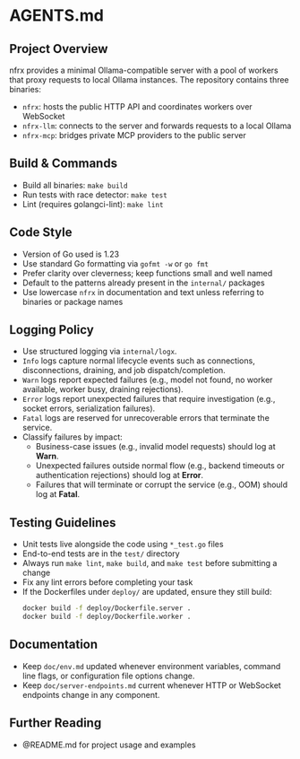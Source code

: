 # AGENTS.md

## Project Overview
nfrx provides a minimal Ollama-compatible server with a pool of workers that proxy
requests to local Ollama instances. The repository contains three binaries:
- `nfrx`: hosts the public HTTP API and coordinates workers over WebSocket
- `nfrx-llm`: connects to the server and forwards requests to a local Ollama
- `nfrx-mcp`: bridges private MCP providers to the public server

## Build & Commands
- Build all binaries: `make build`
- Run tests with race detector: `make test`
- Lint (requires golangci-lint): `make lint`

## Code Style
- Version of Go used is 1.23
- Use standard Go formatting via `gofmt -w` or `go fmt`
- Prefer clarity over cleverness; keep functions small and well named
- Default to the patterns already present in the `internal/` packages
- Use lowercase `nfrx` in documentation and text unless referring to binaries or package names

## Logging Policy
- Use structured logging via `internal/logx`.
- `Info` logs capture normal lifecycle events such as connections, disconnections, draining, and job dispatch/completion.
- `Warn` logs report expected failures (e.g., model not found, no worker available, worker busy, draining rejections).
- `Error` logs report unexpected failures that require investigation (e.g., socket errors, serialization failures).
- `Fatal` logs are reserved for unrecoverable errors that terminate the service.
- Classify failures by impact:
  - Business-case issues (e.g., invalid model requests) should log at **Warn**.
  - Unexpected failures outside normal flow (e.g., backend timeouts or authentication rejections) should log at **Error**.
  - Failures that will terminate or corrupt the service (e.g., OOM) should log at **Fatal**.

## Testing Guidelines
- Unit tests live alongside the code using `*_test.go` files
- End-to-end tests are in the `test/` directory
- Always run `make lint`, `make build`, and `make test` before submitting a change
- Fix any lint errors before completing your task
- If the Dockerfiles under `deploy/` are updated, ensure they still build:
  ```bash
  docker build -f deploy/Dockerfile.server .
  docker build -f deploy/Dockerfile.worker .
  ```

## Documentation
- Keep `doc/env.md` updated whenever environment variables, command line flags, or configuration file options change.
- Keep `doc/server-endpoints.md` current whenever HTTP or WebSocket endpoints change in any component.

## Further Reading
- @README.md for project usage and examples
